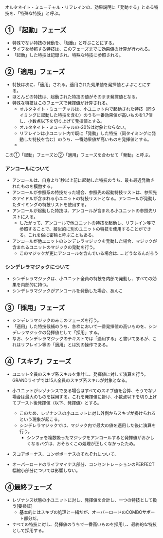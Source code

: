 オルタネイト・ミューチャル・リフレインの、効果説明に「発動する」とある特技を、「特殊な特技」と呼ぶ。

## ① 「起動」フェーズ

- 特殊でない特技の発動を、「起動」と呼ぶことにする。
- ライフを参照する特技は、このフェーズまでに効果値の計算が行われる。
- 「起動」した特技は記録され、特殊な特技に参照される。

## ②「適用」フェーズ
- 特技は次に、「適用」される。適用された効果値を発揮値とよぶことにする。
- ほとんどの特技は、起動された特技の値がそのまま発揮値となる。
- 特殊な特技はこのフェーズで発揮値が計算される。
    - オルタネイト・ミューチャルは、小ユニット内で起動された特技（同タイミングに起動した特技を含む）のうち一番効果値が高いものを1.7倍し、小数点以下を切り上げて発揮値とする。
    - オルタネイト・ミューチャルの-20%は対象とならない。
    - リフレインは小ユニット内で既に「発動」した特技（同タイミングに発動した特技を含む）のうち、一番効果値が高いものを発揮値とする。
    - 

この①「起動」フェーズと②「適用」フェーズを合わせて「発動」と呼ぶ。

### アンコールについて

- アンコールは、自身より1秒以上前に起動した特技のうち、最も最近発動されたものを模倣する。
- アンコールが参照系の特技だった場合、参照先の起動特技リストは、参照先のアイドルが含まれる小ユニットの特技リストとなる。アンコールが発動したタイミングの特技リストを使用する。
- アンコールが起動した特技は、アンコールが含まれる小ユニットの参照先リストに入る。
    - したがって、アンコールで他ユニットの特技を起動し、リフレイン等で参照することで、擬似的に別のユニットの特技を使用することができる。これを俗に密輸と呼ぶこともある。
- アンコールが他ユニットのシンデレラマジックを発動した場合、マジックが含まれるユニットのマジックの発動を行う。
    - このマジックが更にアンコールを含んでいる場合は……どうなるんだろう

### シンデレラマジックについて
- シンデレラマジックは、小ユニット全員の特技を内部で発動し、すべての効果を内部的に持つ。
- シンデレラマジックがアンコールを発動した場合、あんこ

## ③「採用」フェーズ
- シンデレラマジックのみこのフェーズを行う。
- 「適用」した特技候補のうち、各枠において一番発揮値の高いものを、シンデレラマジックの発揮値として「採用」する。
- なお、シンデレラマジックのテキストでは「適用する」と書いてあるが、これはリフレイン等の「適用」とは別の操作である。


## ④「スキブ」フェーズ

- ユニット全員のスキブ系スキルを集計し、発揮値に対して演算を行う。GRANDライブでは15人全員のスキブ系スキルが対象となる。
- 小ユニットがレゾナンスである場合はすべてのスキブ値を合算、そうでない場合は最大のものを採用する。これを発揮値に掛け、小数点以下を切り上げてブースト後発揮値（以下、発揮値）とする。
    - このため、レゾナンスの小ユニットに対し外側からスキブが掛けられるという現象が起こる。
    - シンデレラマジックでは、マジック内で最大の値を適用した後に演算を行う。
        - シンフォを複数吸ったマジックをアンコールすると発揮値がおかしくなるバグは、おそらくこの処理が正しくなかったため。

- スコアボーナス、コンボボーナスのそれぞれについて、
- オーバーロードのライフマイナス部分、コンセントレーションのPERFECT幅縮小部分については影響しない。

## ④最終フェーズ
- レゾナンス状態の小ユニットに対し、発揮値を合計し、一つの特技として扱う[要検証]
    - 基本的にはスキブの処理と一緒だが、オーバーロードのCOMBOサポート部分だ。
- すべての特技に対し、発揮値のうちで一番高いものを採用し、最終的な特技として採用する。